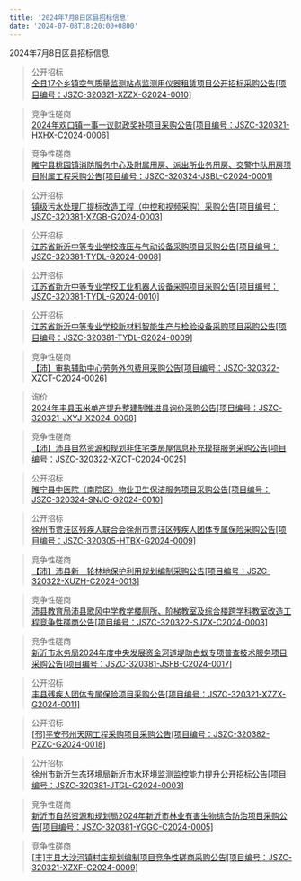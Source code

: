 ```yaml
---
title: '2024年7月8日区县招标信息'
date: '2024-07-08T18:20:00+0800'
---
```

2024年7月8日区县招标信息
<!--more-->
>公开招标<br>
>[全县17个乡镇空气质量监测站点监测用仪器租赁项目公开招标采购公告[项目编号：JSZC-320321-XZZX-G2024-0010]](http://czj.xz.gov.cn/Home/HomeDetails?type=0&articleid=3334f041-7ef9-4581-9104-4edd3e0a8058)

>竞争性磋商<br>
>[2024年欢口镇一事一议财政奖补项目采购公告[项目编号：JSZC-320321-HXHX-C2024-0006]](http://czj.xz.gov.cn/Home/HomeDetails?type=0&articleid=9ff362f1-a8fb-44f2-bafa-b200681bb259)

>竞争性磋商<br>
>[睢宁县桃园镇消防服务中心及附属用房、派出所业务用房、交警中队用房项目附属工程采购公告[项目编号：JSZC-320324-JSBL-C2024-0001]](http://czj.xz.gov.cn/Home/HomeDetails?type=0&articleid=be59c36d-7e73-4d3e-b378-1a40cf4a4291)

>公开招标<br>
>[镇级污水处理厂提标改造工程（中控和视频采购）采购公告[项目编号：JSZC-320381-XZGB-G2024-0003]](http://czj.xz.gov.cn/Home/HomeDetails?type=0&articleid=25f64533-5bb0-4d0c-928e-d9fa838d2f6b)

>公开招标<br>
>[江苏省新沂中等专业学校液压与气动设备采购项目采购公告[项目编号：JSZC-320381-TYDL-G2024-0008]](http://czj.xz.gov.cn/Home/HomeDetails?type=0&articleid=91e007fc-9e5f-4e8f-b6c3-75de7dcdee4b)

>公开招标<br>
>[江苏省新沂中等专业学校工业机器人设备采购项目采购公告[项目编号：JSZC-320381-TYDL-G2024-0010]](http://czj.xz.gov.cn/Home/HomeDetails?type=0&articleid=15e66ad3-2867-433d-a632-3cd021857c7d)

>公开招标<br>
>[江苏省新沂中等专业学校新材料智能生产与检验设备采购项目采购公告[项目编号：JSZC-320381-TYDL-G2024-0009]](http://czj.xz.gov.cn/Home/HomeDetails?type=0&articleid=93375390-6df9-439a-85ff-6586fc4fa77f)

>竞争性磋商<br>
>[【沛】审执辅助中心劳务外包费用采购公告[项目编号：JSZC-320322-XZCT-C2024-0026]](http://czj.xz.gov.cn/Home/HomeDetails?type=0&articleid=bc3cb692-e27a-48bf-9e6e-6cb012a6d4c7)

>询价<br>
>[2024年丰县玉米单产提升整建制推进县询价采购公告[项目编号：JSZC-320321-JXYJ-X2024-0008]](http://czj.xz.gov.cn/Home/HomeDetails?type=0&articleid=3532ea10-73dc-47fa-b95f-89def5f2b8d2)

>竞争性磋商<br>
>[【沛】沛县自然资源和规划非住宅类房屋信息补充摸排服务采购公告[项目编号：JSZC-320322-XZCT-C2024-0025]](http://czj.xz.gov.cn/Home/HomeDetails?type=0&articleid=dc4db41b-bfe0-41d5-926b-03661aa915bb)

>公开招标<br>
>[睢宁县中医院（南院区）物业卫生保洁服务项目采购公告[项目编号：JSZC-320324-SNJC-G2024-0010]](http://czj.xz.gov.cn/Home/HomeDetails?type=0&articleid=6a99451c-ea04-4c3a-83e5-36ed10afcf9a)

>公开招标<br>
>[徐州市贾汪区残疾人联合会徐州市贾汪区残疾人团体专属保险采购公告[项目编号：JSZC-320305-HTBX-G2024-0009]](http://czj.xz.gov.cn/Home/HomeDetails?type=0&articleid=2a1cd3cb-e642-49b5-af51-0d512c5590ce)

>竞争性磋商<br>
>[【沛】沛县新一轮林地保护利用规划编制采购公告[项目编号：JSZC-320322-XUZH-C2024-0013]](http://czj.xz.gov.cn/Home/HomeDetails?type=0&articleid=8c2a2f53-466d-4b3f-8912-8c3ee6952bfd)

>竞争性磋商<br>
>[沛县教育局沛县歌风中学教学楼厕所、阶梯教室及综合楼跨学科教室改造工程竞争性磋商公告[项目编号：JSZC-320322-SJZX-C2024-0003]](http://czj.xz.gov.cn/Home/HomeDetails?type=0&articleid=5a2303d2-a038-4ab4-99e4-d4a4dba147dd)

>竞争性磋商<br>
>[新沂市水务局2024年度中央发展资金河道堤防白蚁专项普查技术服务项目采购公告[项目编号：JSZC-320381-JSFB-C2024-0017]](http://czj.xz.gov.cn/Home/HomeDetails?type=0&articleid=842ec9df-6700-42a3-987b-98ae0d3b9356)

>公开招标<br>
>[丰县残疾人团体专属保险项目采购公告[项目编号：JSZC-320321-XZZX-G2024-0011]](http://czj.xz.gov.cn/Home/HomeDetails?type=0&articleid=b1dc36d7-3f81-4743-bbd9-d4169045df65)

>公开招标<br>
>[[邳]平安邳州天网工程采购项目采购公告[项目编号：JSZC-320382-PZZC-G2024-0018]](http://czj.xz.gov.cn/Home/HomeDetails?type=0&articleid=15a085f7-c46c-426e-8c21-f3060944e7e1)

>公开招标<br>
>[徐州市新沂生态环境局新沂市水环境监测监控能力提升公开招标公告[项目编号：JSZC-320381-JTGL-G2024-0003]](http://czj.xz.gov.cn/Home/HomeDetails?type=0&articleid=1978b177-482e-4321-8580-455446c38a0f)

>竞争性磋商<br>
>[新沂市自然资源和规划局2024年新沂市林业有害生物综合防治项目采购公告[项目编号：JSZC-320381-YGGC-C2024-0005]](http://czj.xz.gov.cn/Home/HomeDetails?type=0&articleid=92fde0c5-e215-4020-95ed-4431c31b1ef5)

>竞争性磋商<br>
>[[丰]丰县大沙河镇村庄规划编制项目竞争性磋商采购公告[项目编号：JSZC-320321-XZXF-C2024-0009]](http://czj.xz.gov.cn/Home/HomeDetails?type=0&articleid=aba0103b-69fd-4b2d-8e0b-499a08e2e250)

